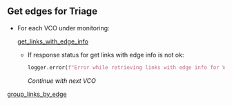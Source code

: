 ## Get edges for Triage

* For each VCO under monitoring:

    [get_links_with_edge_info](get_links_with_edge_info.md)

    * If response status for get links with edge info is not ok:
      ```python
      logger.error(f"Error while retrieving links with edge info for VeloCloud host {host}: {response}")
      ```
      _Continue with next VCO_

[group_links_by_edge](group_links_by_edge.md)